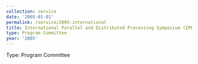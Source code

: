 ```yaml
---
collection: service
date: '2005-01-01'
permalink: /service/2005-international
title: International Parallel and Distributed Processing Symposium (IPDPS)
type: Program Committee
year: '2005'
---
```


Type: Program Committee
